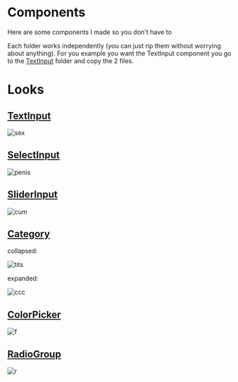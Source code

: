 # Components

Here are some components I made so you don't have to

Each folder works independently (you can just rip them without worrying about anything). For you example you want the TextInput component you go to the [TextInput](https://github.com/E-boi/cumcord-plugins/tree/master/Components/TextInput) folder and copy the 2 files.

# Looks

## [TextInput](https://github.com/E-boi/cumcord-plugins/tree/master/Components/TextInput)

![sex](https://cdn.discordapp.com/attachments/770304534203334678/892900524066750535/unknown.png)

## [SelectInput](https://github.com/E-boi/cumcord-plugins/tree/master/Components/SelectInput)

![penis](https://cdn.discordapp.com/attachments/770304534203334678/892900601711689748/unknown.png)

## [SliderInput](https://github.com/E-boi/cumcord-plugins/tree/master/Components/SliderInput)

![cum](https://cdn.discordapp.com/attachments/770304534203334678/892900776182165504/unknown.png)

## [Category](https://github.com/E-boi/cumcord-plugins/tree/master/Components/Category)

collapsed:

![tits](https://cdn.discordapp.com/attachments/770304534203334678/892900668954804285/unknown.png)

expanded:

![ccc](https://cdn.discordapp.com/attachments/770304534203334678/892927902612598804/unknown.png)

## [ColorPicker](https://github.com/E-boi/cumcord-plugins/tree/master/Components/ColorPicker)

![f](https://cdn.discordapp.com/attachments/770304534203334678/892923351708876840/unknown.png)

## [RadioGroup](https://github.com/E-boi/cumcord-plugins/tree/master/Components/RadioGroup)

![r](https://media.discordapp.net/attachments/770304534203334678/892923282729336862/unknown.png)
